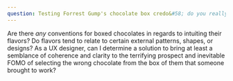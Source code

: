 ```yaml
---
question: Testing Forrest Gump's chocolate box credo&#58; do you really never know what you're gonna get?
---
```


Are there *any* conventions for boxed chocolates in regards to intuiting their flavors? Do flavors tend to relate to certain external patterns, shapes, or designs? As a UX designer, can I determine a solution to bring at least a semblance of coherence and clarity to the terrifying prospect and inevitable FOMO of selecting the wrong chocolate from the box of them that someone brought to work?
